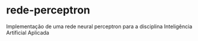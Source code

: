 # rede-perceptron
Implementação de uma rede neural perceptron para a disciplina Inteligência Artificial Aplicada
